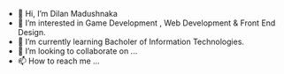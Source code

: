 - 👋 Hi, I’m Dilan Madushnaka 
- 👀 I’m interested in Game Development , Web Development & Front End Design.
- 🌱 I’m currently learning Bacholer of Information Technologies.
- 💞️ I’m looking to collaborate on ...
- 📫 How to reach me ...

<!---
DilanMadushnaka99/DilanMadushnaka99 is a ✨ special ✨ repository because its `README.md` (this file) appears on your GitHub profile.
You can click the Preview link to take a look at your changes.
--->
